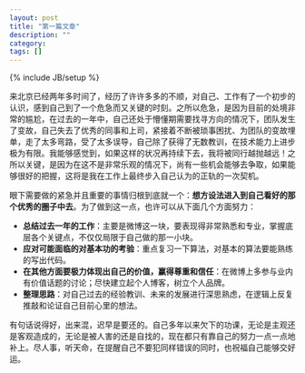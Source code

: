 ```yaml
---
layout: post
title: "第一篇文章"
description: ""
category: 
tags: []
---
```

{% include JB/setup %}

来北京已经两年多时间了，经历了许许多多的不顺，对自己、工作有了一个初步的认识，感到自己到了一个危急而又关键的时刻。之所以危急，是因为目前的处境非常的尴尬，在过去的一年中，自己还处于懵懂期需要找寻方向的情况下，团队发生了变故，自己失去了优秀的同事和上司，紧接着不断被琐事困扰、为团队的变故埋单，走了太多弯路，受了太多误导，自己除了获得了无数教训，在技术能力上进步极为有限。我能够感觉到，如果这样的状况再持续下去，我将被同行越抛越远！之所以关键，是因为在这不是非常乐观的情况下，尚有一些机会能够去争取，如果能够很好的把握，这将是我在工作上最终步入自己认为的正轨的一次契机。


眼下需要做的紧急并且重要的事情归根到底就一个：**想方设法进入到自己看好的那个优秀的圈子中去**。为了做到这一点，也许可以从下面几个方面努力：

-  **总结过去一年的工作**：主要是微博这一块，要表现得非常熟悉和专业，掌握底层各个关键点，不仅仅局限于自己做的那一小块。
-  **应对可能面临的对基本功的考验**：重点复习一下算法，对基本的算法要能熟练的写出代码。
-  **在其他方面要极力体现出自己的价值，赢得尊重和信任**：在微博上多参与业内有价值话题的讨论；尽快建立起个人博客，树立个人品牌。
-  **整理思路**：对自己过去的经验教训、未来的发展进行深思熟虑，在逻辑上反复推敲和论证自己目前心里的想法。


有句话说得好，出来混，迟早是要还的。自己多年以来欠下的功课，无论是主观还是客观造成的，无论是被人害的还是自找的，现在都只有靠自己的努力一点一点地补上。尽人事，听天命，在提醒自己不要犯同样错误的同时，也祝福自己能够交好运。

